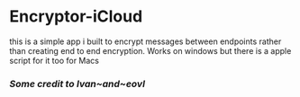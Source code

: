 # Encryptor-iCloud

this is a simple app i built to encrypt messages between endpoints rather than creating end to end encryption. Works on windows but there is a apple script for it too for Macs

### ***Some credit to Ivan~and~eovl***
